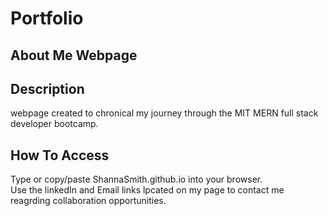 # Portfolio
## About Me Webpage
## Description
webpage created to chronical my journey through the MIT MERN full stack developer bootcamp.

## How To Access
Type or copy/paste ShannaSmith.github.io into your browser.  
Use the linkedIn and Email links lpcated on my page to contact me reagrding collaboration opportunities.







